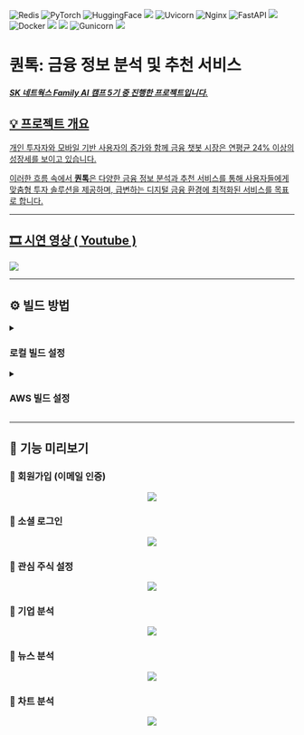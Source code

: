 ![Redis](https://img.shields.io/badge/Redis-FF4438?style=flat&logo=redis&logoColor=white)
![PyTorch](https://img.shields.io/badge/PyTorch-EE4C2C?style=flat&logo=pytorch&logoColor=white)
![HuggingFace](https://img.shields.io/badge/HuggingFace-FF7A25?style=flat&logo=huggingface&logoColor=white)
<img src="https://img.shields.io/badge/Amazon EC2-FF9900?style=flat&logo=amazonec2&logoColor=white"/>
![Uvicorn](https://img.shields.io/badge/Uvicorn-2FBF71?style=flat&logo=uvicorn&logoColor=white)
![Nginx](https://img.shields.io/badge/nginx-009639?style=flat&logo=nginx&logoColor=white)
![FastAPI](https://img.shields.io/badge/FastAPI-009485?style=flat&logo=fastapi&logoColor=white)
<img src="https://img.shields.io/badge/react-61DAFB?style=flat&logo=react&logoColor=black">
![Docker](https://img.shields.io/badge/docker-2496ED?style=flat&logo=docker&logoColor=white)
<img src="https://img.shields.io/badge/python-3776AB?style=flat&logo=python&logoColor=white">
<img src="https://img.shields.io/badge/mysql-4479A1?style=flat&logo=mysql&logoColor=white">
![Gunicorn](https://img.shields.io/badge/gunicorn-444444?style=flat&logo=gunicorn&logoColor=white)
<img src="https://img.shields.io/badge/django-092E20?style=flat&logo=django&logoColor=white"> 

# 퀀톡: 금융 정보 분석 및 추천 서비스

##### <a href="https://github.com/SKNETWORKS-FAMILY-AICAMP/SKN05-FINAL-2TEAM" fontsize > SK 네트웍스 Family AI 캠프 5기 중 진행한 프로젝트입니다.

## 💡 프로젝트 개요

개인 투자자와 모바일 기반 사용자의 증가와 함께 금융 챗봇 시장은 연평균 24% 이상의 성장세를 보이고 있습니다.

이러한 흐름 속에서 **퀀톡**은 다양한 금융 정보 분석과 추천 서비스를 통해 사용자들에게 맞춤형 투자 솔루션을 제공하며, 급변하는 디지털 금융 환경에 최적화된 서비스를 목표로 합니다.

-----

## :film_strip: 시연 영상 <a href="https://youtu.be/V82EvzZ0SQE">( Youtube )</a>

  <p>
    <img src = "https://github.com/user-attachments/assets/9bd11161-0cde-47a8-88d0-7e96c31924f4">
  </p>

-----

<h2>⚙️ 빌드 방법</h2>
<details>
<summary><h3>로컬 빌드 설정</h3></summary>

  ### **1. GitHub 클론**
  
  ```bash
  git clone https://github.com/Lanvizu/SKN05_Final.git
  ```
  
  ### **2. 가상환경 설정 (CMD 사용)**
  
  1. 터미널 실행 후 `backend` 디렉토리로 이동:
  ```bash
  cd backend
  ```
  
  2. 가상환경 생성:
  ```bash
  python -m venv myvenv
  ```
  
  3. 가상환경 활성화:
     - Windows:
       ```bash
       cd myvenv/Scripts
       activate
       ```
     - Mac:
       ```bash
       source myvenv/bin/activate
       ```
  
  4. `backend` 디렉토리로 복귀:
  ```bash
  cd ../..
  ```
  
  5. 필요한 패키지 설치:
  ```bash
  pip install -r requirements.txt
  ```
  
  ---
  
  ### **3. 데이터베이스 설정**
  
  1. MySQL 설치 후 Workbench 실행.
  2. 아래 명령어로 데이터베이스 생성:
  ```sql
  CREATE DATABASE skn0502 CHARACTER SET utf8mb4 COLLATE utf8mb4_general_ci;
  ```
  
  ---
  
  ### **4. `.env` 파일 생성 (Backend)**
  
  - `SKN05_Final` 폴더 내 `.env` 파일 생성:
  
  <details>
  <summary>.env 파일 예시</summary>
        
        ```
        IPV4_ADDRESS=''
        DNS_ADDRESS=''
        
        BACKEND_PORT=8000
        FRONTEND_PORT=3000
        
        BASE_URL=http://${IPV4_ADDRESS}:${BACKEND_PORT}/
        BASE_FRONTEND_URL=http://${IPV4_ADDRESS}:${FRONTEND_PORT}
        BASE_DNS_ADDRESS=http://${DNS_ADDRESS}:${FRONTEND_PORT}
        
        NGROK_URL=''
        CURRENTS_API_KEY=''
        
        GOOGLE_CLIENT_ID=''
        GOOGLE_CLIENT_SECRET=''
        GOOGLE_TOKEN_API=https://oauth2.googleapis.com/token
        GOOGLE_REDIRECT_URI=http://${DNS_ADDRESS}:${FRONTEND_PORT}/auth/google/callback
        
        NAVER_CLIENT_ID=''
        NAVER_CLIENT_SECRET=''
        NAVER_REDIRECT_URI=http://${DNS_ADDRESS}:${FRONTEND_PORT}/auth/naver/callback
        
        GOOGLE_HOST_PASSWORD=''
        SECRET_KEY=''
        
        MYSQL_ROOT_PASSWORD=''
        MYSQL_DATABASE=skn0502
        MYSQL_USER=user
        MYSQL_PASSWORD=''
        ```
  </details>
  
  **로컬 환경**에서는 IP 주소를 모두 `localhost`로 변경.
  
  ---
  
  ### **5. `.env` 파일 생성 (Frontend)**
  
  - `/frontend` 디렉토리에 `.env` 파일 생성 후 아래 내용 추가:
  
  <details>
  <summary>.env 파일 예시</summary>
        
        ```
        REACT_APP_BASE_URL=http://'':8000
        REACT_APP_DNS_ADDRESS=''
        REACT_APP_IP_ADDRESS=''
        ```
  </details>
  
  ---
  
  ### **6. 데이터베이스 연동**
  
  1. `backend/config/settings.py` 파일에서 `DATABASES` 설정을 로컬 또는 Docker 환경에 맞게 수정.
     - 사용하지 않는 설정은 주석 처리.
  
  2. 마이그레이션 실행:
  ```bash
  python manage.py makemigrations
  python manage.py migrate
  python manage.py loaddata stocks/fixtures/sp500.json
  ```
  
  ---
  
  ### **7. 로컬 환경 실행**
  
  #### Backend 실행:
  1. `backend` 디렉토리에서 서버 실행:
  ```bash
  python manage.py runserver
  ```
  
  #### Frontend 실행:
  1. 새로운 CMD 창에서 `frontend` 디렉토리로 이동:
  ```bash
  cd frontend
  ```
  2. Yarn 설치 및 실행:
     - Windows:
       ```bash
       npm install -g yarn
       yarn install
       yarn start
       ```
     - Mac:
       ```bash
       brew install yarn --ignore-dependencies
       yarn install
       yarn start
       ```
     
</details>


<details>
<summary><h3>AWS 빌드 설정</h3></summary>
 
 ### AWS EC2
  - Ubuntu 서버
  - 스토리지 구성 (30GB)
  
  **접속 및 스왑 메모리 설정**
  - mobaXterm으로 실행
  - 빌드 시 RAM 부족 해결을 위한 스왑 메모리 설정:
  
  ```bash
  sudo dd if=/dev/zero of=/swapfile bs=128M count=16
  
  sudo chmod 600 /swapfile
  
  sudo mkswap /swapfile
  
  sudo swapon /swapfile
  
  sudo swapon -s
  
  sudo vi /etc/fstab
  ```
  
  - `/etc/fstab` 파일의 마지막 줄에 추가:
  
  ```
  /swapfile swap swap defaults 0 0
  ```
  
  ### 프로젝트 설정
  
  **프로젝트 클론**
  ```bash
  git clone https://github.com/Lanvizu/SKN05_Final.git
  ```
  
  **AWS 빌드 시 파일 경로 설정 변경**
  - `backend/.env` 파일 생성: IPV4_ADDRESS, DNS_ADDRESS, NGROK_URL 수정
    <details>
    <summary>.env 파일 예시</summary>
      
      ```
      IPV4_ADDRESS=''
      DNS_ADDRESS=''
      
      BACKEND_PORT=8000
      FRONTEND_PORT=3000
      
      BASE_URL=http://${IPV4_ADDRESS}:${BACKEND_PORT}/
      BASE_FRONTEND_URL=http://${IPV4_ADDRESS}:${FRONTEND_PORT}
      BASE_DNS_ADDRESS=http://${DNS_ADDRESS}:${FRONTEND_PORT}
      
      NGROK_URL=''
      CURRENTS_API_KEY=''
      
      GOOGLE_CLIENT_ID=''
      GOOGLE_CLIENT_SECRET=''
      GOOGLE_TOKEN_API=https://oauth2.googleapis.com/token
      GOOGLE_REDIRECT_URI=http://${DNS_ADDRESS}:${FRONTEND_PORT}/auth/google/callback
      
      NAVER_CLIENT_ID=''
      NAVER_CLIENT_SECRET=''
      NAVER_REDIRECT_URI=http://${DNS_ADDRESS}:${FRONTEND_PORT}/auth/naver/callback
      
      GOOGLE_HOST_PASSWORD=''
      SECRET_KEY=''
      
      MYSQL_ROOT_PASSWORD=''
      MYSQL_DATABASE=skn0502
      MYSQL_USER=user
      MYSQL_PASSWORD=''
      ```
    </details>
      
  - `web/project.conf` 파일 변경: server_name 수정
  - `frontend/.env` 파일 생성: REACT_APP_BASE_URL, REACT_APP_DNS_ADDRESS, REACT_APP_IP_ADDRESS 설정

    <details>
    <summary>.env 파일 예시</summary>
      
      ```
      REACT_APP_BASE_URL=http://'':8000
      REACT_APP_DNS_ADDRESS=''
      REACT_APP_IP_ADDRESS=''
      ```
    </details>
  - `frontend/package.json` 파일 변경: proxy 수정
  
  ### 환경 설정
  
  **Docker 설치**
  ```bash
  sudo apt-get update
  
  sudo apt-get upgrade -y
  
  sudo apt-get dist-upgrade
  
  sudo apt update
  
  sudo apt-get install apt-transport-https ca-certificates curl
  
  curl -fsSL https://download.docker.com/linux/ubuntu/gpg | sudo apt-key add -
  
  sudo add-apt-repository \
  "deb [arch=amd64] https://download.docker.com/linux/ubuntu \
  $(lsb_release -cs) \
  stable"
  
  sudo apt update
  
  sudo apt-get update && sudo apt-get install docker-ce docker-ce-cli containerd.io
  
  sudo docker run hello-world
  
  sudo docker version
  
  sudo groupadd docker
  
  sudo usermod -aG docker $USER
  
  newgrp docker
  
  sudo apt install docker-compose
  ```
  
  **Docker Compose 실행**
  ```bash
  docker-compose down --volumes && docker-compose up --build
  ```
  
  **향후 계획**
  최소한의 설정 변경 후 Jenkins를 통한 CI/CD 관리 구현
 
</details>

-----

<h2>👀 기능 미리보기</h2>

<h3>🍳 회원가입 (이메일 인증)</h3>
 <p align="center">
   <img src = "https://github.com/user-attachments/assets/18f23b6e-94bd-4ef8-85dd-4c7bfb442cbe">
 </p>

<h3>🍳 소셜 로그인</h3>
 <p align="center">
   <img src = "https://github.com/user-attachments/assets/69a42fcf-3ebe-4afe-b397-88d5be0c8db0">
 </p>
 
<h3>🍳 관심 주식 설정</h3>
<p align="center">
 <img src = "https://github.com/user-attachments/assets/40101436-7911-4a90-ab8f-5ac79fa1a223">
</p>

<h3>🍳 기업 분석</h3>
<p align="center">
 <img src = "https://github.com/user-attachments/assets/c6299c5b-7bad-436f-9b18-b7bd9b1a410c">
</p>

<h3>🍳 뉴스 분석</h3>
<p align="center">
 <img src = "https://github.com/user-attachments/assets/331f0311-12c7-4cfc-8760-34a368b9b0de">
</p>
  
<h3>🍳 차트 분석</h3>
<p align="center">
 <img src = "https://github.com/user-attachments/assets/5eed10fb-d4fb-4f87-8c43-b76a42300a8f">
</p>
